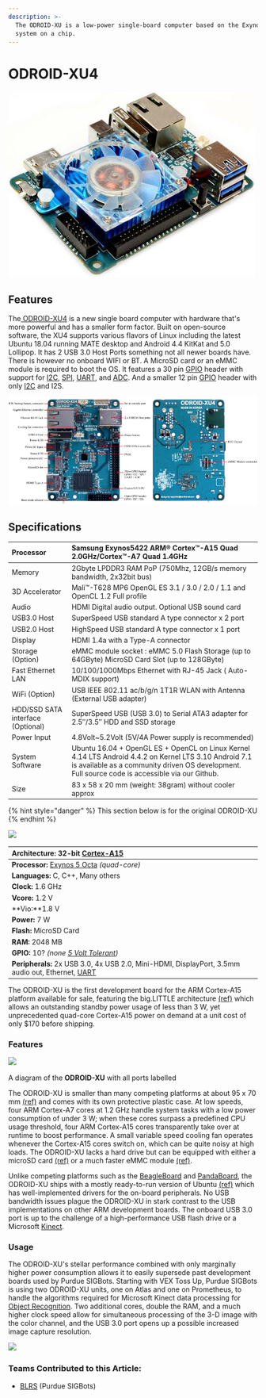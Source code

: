```yaml
---
description: >-
  The ODROID-XU is a low-power single-board computer based on the Exynos5422
  system on a chip.
---
```


# ODROID-XU4

![An ODROID-XU4](../../../.gitbook/assets/xu4_1_498x375.jpg)

## Features

The[ ODROID-XU4](https://www.hardkernel.com/shop/odroid-xu4q-special-price/) is a new single board computer with hardware that's more powerful and has a smaller form factor. Built on open-source software, the XU4 supports various flavors of Linux including the latest Ubuntu 18.04 running MATE desktop and Android 4.4 KitKat and 5.0 Lollipop. It has 2 USB 3.0 Host Ports something not all newer boards have. There is however no onboard WIFI or BT. A MicroSD card or an eMMC module is required to boot the OS. It features a 30 pin [GPIO](../gpio.md) header with support for [I2C](../../i2c.md), [SPI](../../spi.md), [UART](../../uart.md), and [ADC](../analog-digital-converter.md). And a smaller 12 pin [GPIO](../gpio.md) header with only [I2C](../../i2c.md) and I2S.

![](../../../.gitbook/assets/odroid-xu4-octa-core-computer-with-samsung-exynos-5422-g143452239825-980.jpg)

## Specifications

| Processor | Samsung Exynos5422 ARM® Cortex™-A15 Quad 2.0GHz/Cortex™-A7 Quad 1.4GHz |
| :--- | :--- |
| Memory | 2Gbyte LPDDR3 RAM PoP \(750Mhz, 12GB/s memory bandwidth, 2x32bit bus\) |
| 3D Accelerator | Mali™-T628 MP6 OpenGL ES 3.1 / 3.0 / 2.0 / 1.1 and OpenCL 1.2 Full profile |
| Audio | HDMI Digital audio output. Optional USB sound card |
| USB3.0 Host | SuperSpeed USB standard A type connector x 2 port |
| USB2.0 Host | HighSpeed USB standard A type connector x 1 port |
| Display | HDMI 1.4a with a Type-A connector |
| Storage \(Option\) | eMMC module socket : eMMC 5.0 Flash Storage \(up to 64GByte\) MicroSD Card Slot \(up to 128GByte\) |
| Fast Ethernet LAN | 10/100/1000Mbps Ethernet with RJ-45 Jack \( Auto-MDIX support\) |
| WiFi \(Option\) | USB IEEE 802.11 ac/b/g/n 1T1R WLAN with Antenna \(External USB adapter\) |
| HDD/SSD SATA interface \(Optional\) | SuperSpeed USB \(USB 3.0\) to Serial ATA3 adapter for 2.5″/3.5″ HDD and SSD storage |
| Power Input | 4.8Volt~5.2Volt  \(5V/4A Power supply is recommended\) |
| System Software | Ubuntu 16.04 + OpenGL ES + OpenCL on Linux Kernel 4.14 LTS Android 4.4.2 on Kernel LTS 3.10 Android 7.1 is available as a community driven OS development. Full source code is accessible via our Github. |
| Size | 83 x 58 x 20 mm \(weight: 38gram\) without cooler approx |

{% hint style="danger" %}
This section below is for the original ODROID-XU
{% endhint %}

![](https://phabricator.purduesigbots.com/file/data/wq3qd7bzvomweuord2j7/PHID-FILE-ugin4mlcjor6byhfwdcc/processor_odroidxu.jpg)

| **Architecture:** 32-bit [Cortex-A15](http://www.arm.com/products/processors/cortex-a/cortex-a15.php/) |
| :--- |
| **Processor:** [Exynos 5 Octa](http://www.samsung.com/global/business/semiconductor/minisite/Exynos/products5octa.html/) _\(quad-core\)_ |
| **Languages:** C, C++, Many others |
| **Clock:** 1.6 GHz |
| **Vcore:** 1.2 V |
| **Vio:**1.8 V |
| **Power:** 7 W |
| **Flash:** MicroSD Card |
| **RAM:** 2048 MB |
| **GPIO:** 10? _\(none_ [_5 Volt Tolerant_](https://github.com/theol0403/BLRS-Wiki/tree/d5c517253c2e4369a647e51e200d5175ad2be2ea/w/wiki/ee/5_volt_tolerant/README.md)_\)_ |
| **Peripherals:** 2x USB 3.0, 4x USB 2.0, Mini-HDMI, DisplayPort, 3.5mm audio out, Ethernet, [UART](https://github.com/theol0403/BLRS-Wiki/tree/d5c517253c2e4369a647e51e200d5175ad2be2ea/w/wiki/ee/uart/README.md) |

The ODROID-XU is the first development board for the ARM Cortex-A15 platform available for sale, featuring the big.LITTLE architecture [\(ref\)](http://www.arm.com/products/processors/technologies/biglittleprocessing.php) which allows an outstanding standby power usage of less than 3 W, yet unprecedented quad-core Cortex-A15 power on demand at a unit cost of only $170 before shipping.

### Features

[![](https://phabricator.purduesigbots.com/file/data/gg75v57orkupbru5zg7s/PHID-FILE-dmmfjwsqa3zwnpfznzre/processor_odroidxu_ports.jpg)](https://phabricator.purduesigbots.com/file/data/gg75v57orkupbru5zg7s/PHID-FILE-dmmfjwsqa3zwnpfznzre/processor_odroidxu_ports.jpg)

A diagram of the **ODROID-XU** with all ports labelled

The ODROID-XU is smaller than many competing platforms at about 95 x 70 mm [\(ref\)](http://www.hardkernel.com/renewal_2011/products/prdt_info.php?g_code=G137510300620&tab_idx=2) and comes with its own protective plastic case. At low speeds, four ARM Cortex-A7 cores at 1.2 GHz handle system tasks with a low power consumption of under 3 W; when these cores surpass a predefined CPU usage threshold, four ARM Cortex-A15 cores transparently take over at runtime to boost performance. A small variable speed cooling fan operates whenever the Cortex-A15 cores switch on, which can be quite noisy at high loads. The ODROID-XU lacks a hard drive but can be equipped with either a microSD card [\(ref\)](http://www.amazon.com/SanDisk-Ultra-Class-Memory-SDSDU-016G-U46/dp/B007BJHETS/ref=sr_1_4/187-6017561-5043339?ie=UTF8&qid=1382319410&sr=8-4&keywords=sandisk+ultra) or a much faster eMMC module [\(ref\)](http://www.hardkernel.com/renewal_2011/products/prdt_info.php?g_code=G137454882497).

Unlike competing platforms such as the [BeagleBoard](https://github.com/theol0403/BLRS-Wiki/tree/d5c517253c2e4369a647e51e200d5175ad2be2ea/w/wiki/ee/beagleboard/README.md) and [PandaBoard](https://github.com/theol0403/BLRS-Wiki/tree/d5c517253c2e4369a647e51e200d5175ad2be2ea/w/wiki/ee/pandaboard/README.md), the ODROID-XU ships with a mostly ready-to-run version of Ubuntu [\(ref\)](http://forum.odroid.com/viewforum.php?f=61&sid=a7e701b4e15d534864cff67192073c71) which has well-implemented drivers for the on-board peripherals. No USB bandwidth issues plague the ODROID-XU in stark contrast to the USB implementations on other ARM development boards. The onboard USB 3.0 port is up to the challenge of a high-performance USB flash drive or a Microsoft [Kinect](https://github.com/theol0403/BLRS-Wiki/tree/d5c517253c2e4369a647e51e200d5175ad2be2ea/w/wiki/ee/kinect/README.md).

### Usage

The ODROID-XU's stellar performance combined with only marginally higher power consumption allows it to easily supersede past development boards used by Purdue SIGBots. Starting with VEX Toss Up, Purdue SIGBots is using two ODROID-XU units, one on Atlas and one on Prometheus, to handle the algorithms required for Microsoft Kinect data processing for [Object Recognition](../../../software/object-recognition/). Two additional cores, double the RAM, and a much higher clock speed allow for simultaneous processing of the 3-D image with the color channel, and the USB 3.0 port opens up a possible increased image capture resolution.

[![](https://phabricator.purduesigbots.com/file/data/xh3tb6te4ek7cvfwlkl7/PHID-FILE-z4y4vfmjfgp4s4pejjrk/power_supply.jpg)](https://phabricator.purduesigbots.com/file/data/xh3tb6te4ek7cvfwlkl7/PHID-FILE-z4y4vfmjfgp4s4pejjrk/power_supply.jpg)

### Teams Contributed to this Article:

* [BLRS](https://purduesigbots.com/) \(Purdue SIGBots\)

